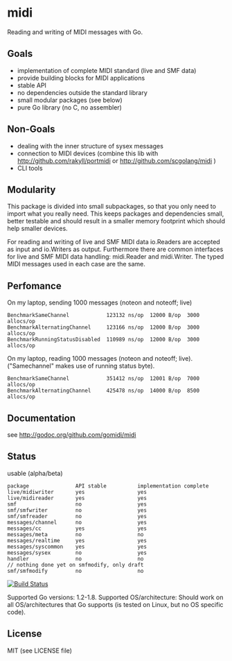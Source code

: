 # midi
Reading and writing of MIDI messages with Go.

## Goals

- implementation of complete MIDI standard (live and SMF data)
- provide building blocks for MIDI applications
- stable API
- no dependencies outside the standard library
- small modular packages (see below)
- pure Go library (no C, no assembler) 

## Non-Goals

- dealing with the inner structure of sysex messages
- connection to MIDI devices (combine this lib with http://github.com/rakyll/portmidi or http://github.com/scgolang/midi )
- CLI tools

## Modularity

This package is divided into small subpackages, so that you only need to import
what you really need. This keeps packages and dependencies small, better testable and should result in a smaller memory footprint which should help smaller devices.

For reading and writing of live and SMF MIDI data io.Readers are accepted as input and io.Writers as output. Furthermore there are common interfaces for live and SMF MIDI data handling: midi.Reader and midi.Writer. The typed MIDI messages used in each case are the same.

## Perfomance

On my laptop, sending 1000 messages (noteon and noteoff; live)

    BenchmarkSameChannel            123132 ns/op  12000 B/op  3000 allocs/op
    BenchmarkAlternatingChannel     123166 ns/op  12000 B/op  3000 allocs/op
    BenchmarkRunningStatusDisabled  110989 ns/op  12000 B/op  3000 allocs/op

On my laptop, reading 1000 messages (noteon and noteoff; live).
("Samechannel" makes use of running status byte).

    BenchmarkSameChannel            351412 ns/op  12001 B/op  7000 allocs/op
    BenchmarkAlternatingChannel     425478 ns/op  14000 B/op  8500 allocs/op

## Documentation

see http://godoc.org/github.com/gomidi/midi

## Status

usable (alpha/beta)

    package               API stable          implementation complete
    live/midiwriter       yes                 yes
    live/midireader       yes                 yes
    smf                   no                  yes
    smf/smfwriter         no                  yes
    smf/smfreader         no                  yes
    messages/channel      no                  yes
    messages/cc           yes                 yes
    messages/meta         no                  no
    messages/realtime     yes                 yes
    messages/syscommon    yes                 yes
    messages/sysex        no                  yes
    handler               no                  no
    // nothing done yet on smfmodify, only draft
    smf/smfmodify         no                  no


[![Build Status](https://travis-ci.org/gomidi/midi.svg?branch=master)](http://travis-ci.org/gomidi/midi)

Supported Go versions: 1.2-1.8.
Supported OS/architecture: Should work on all OS/architectures that Go supports (is tested on Linux, but no OS specific code).

## License

MIT (see LICENSE file) 
